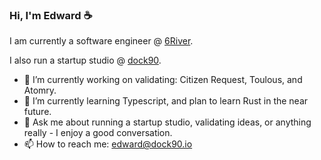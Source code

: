 ### Hi, I'm Edward ☕

I am currently a software engineer @ <a href='https://6river.com/'>6River</a>.

I also run a startup studio @ <a href='https://www.dock90.io'>dock90</a>.

- 🔭 I’m currently working on validating: Citizen Request, Toulous, and Atomry.
- 🌱 I’m currently learning Typescript, and plan to learn Rust in the near future.
- 💬 Ask me about running a startup studio, validating ideas, or anything really - I enjoy a good conversation.
- 📫 How to reach me: edward@dock90.io
